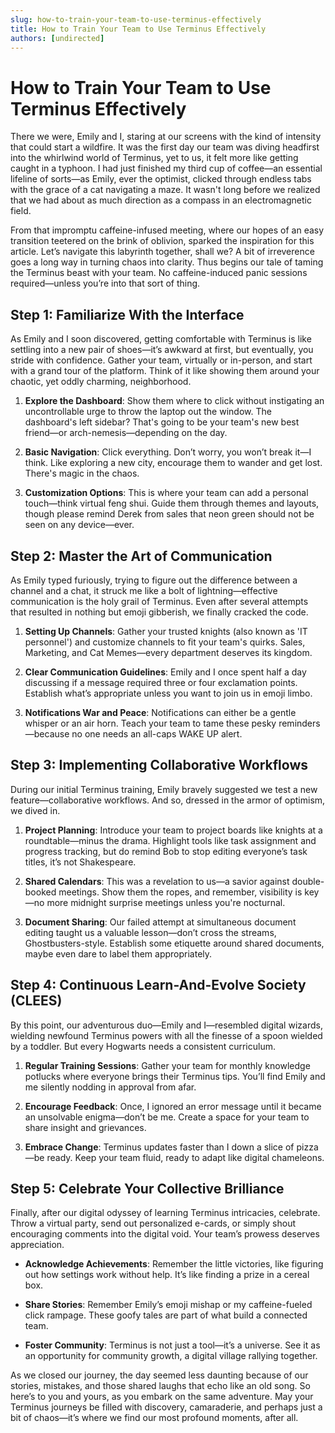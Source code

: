 ```yaml
---
slug: how-to-train-your-team-to-use-terminus-effectively
title: How to Train Your Team to Use Terminus Effectively
authors: [undirected]
---
```



# How to Train Your Team to Use Terminus Effectively

There we were, Emily and I, staring at our screens with the kind of intensity that could start a wildfire. It was the first day our team was diving headfirst into the whirlwind world of Terminus, yet to us, it felt more like getting caught in a typhoon. I had just finished my third cup of coffee—an essential lifeline of sorts—as Emily, ever the optimist, clicked through endless tabs with the grace of a cat navigating a maze. It wasn't long before we realized that we had about as much direction as a compass in an electromagnetic field.

From that impromptu caffeine-infused meeting, where our hopes of an easy transition teetered on the brink of oblivion, sparked the inspiration for this article. Let’s navigate this labyrinth together, shall we? A bit of irreverence goes a long way in turning chaos into clarity. Thus begins our tale of taming the Terminus beast with your team. No caffeine-induced panic sessions required—unless you’re into that sort of thing.

## Step 1: Familiarize With the Interface 

As Emily and I soon discovered, getting comfortable with Terminus is like settling into a new pair of shoes—it’s awkward at first, but eventually, you stride with confidence. Gather your team, virtually or in-person, and start with a grand tour of the platform. Think of it like showing them around your chaotic, yet oddly charming, neighborhood. 

1. **Explore the Dashboard**: Show them where to click without instigating an uncontrollable urge to throw the laptop out the window. The dashboard's left sidebar? That's going to be your team's new best friend—or arch-nemesis—depending on the day.

2. **Basic Navigation**: Click everything. Don’t worry, you won’t break it—I think. Like exploring a new city, encourage them to wander and get lost. There's magic in the chaos.

3. **Customization Options**: This is where your team can add a personal touch—think virtual feng shui. Guide them through themes and layouts, though please remind Derek from sales that neon green should not be seen on any device—ever.

## Step 2: Master the Art of Communication

As Emily typed furiously, trying to figure out the difference between a channel and a chat, it struck me like a bolt of lightning—effective communication is the holy grail of Terminus. Even after several attempts that resulted in nothing but emoji gibberish, we finally cracked the code.

1. **Setting Up Channels**: Gather your trusted knights (also known as 'IT personnel') and customize channels to fit your team's quirks. Sales, Marketing, and Cat Memes—every department deserves its kingdom.

2. **Clear Communication Guidelines**: Emily and I once spent half a day discussing if a message required three or four exclamation points. Establish what’s appropriate unless you want to join us in emoji limbo.

3. **Notifications War and Peace**: Notifications can either be a gentle whisper or an air horn. Teach your team to tame these pesky reminders—because no one needs an all-caps WAKE UP alert.

## Step 3: Implementing Collaborative Workflows

During our initial Terminus training, Emily bravely suggested we test a new feature—collaborative workflows. And so, dressed in the armor of optimism, we dived in.

1. **Project Planning**: Introduce your team to project boards like knights at a roundtable—minus the drama. Highlight tools like task assignment and progress tracking, but do remind Bob to stop editing everyone’s task titles, it’s not Shakespeare.

2. **Shared Calendars**: This was a revelation to us—a savior against double-booked meetings. Show them the ropes, and remember, visibility is key—no more midnight surprise meetings unless you're nocturnal.

3. **Document Sharing**: Our failed attempt at simultaneous document editing taught us a valuable lesson—don’t cross the streams, Ghostbusters-style. Establish some etiquette around shared documents, maybe even dare to label them appropriately.

## Step 4: Continuous Learn-And-Evolve Society (CLEES)

By this point, our adventurous duo—Emily and I—resembled digital wizards, wielding newfound Terminus powers with all the finesse of a spoon wielded by a toddler. But every Hogwarts needs a consistent curriculum.

1. **Regular Training Sessions**: Gather your team for monthly knowledge potlucks where everyone brings their Terminus tips. You’ll find Emily and me silently nodding in approval from afar.

2. **Encourage Feedback**: Once, I ignored an error message until it became an unsolvable enigma—don’t be me. Create a space for your team to share insight and grievances.

3. **Embrace Change**: Terminus updates faster than I down a slice of pizza—be ready. Keep your team fluid, ready to adapt like digital chameleons.

## Step 5: Celebrate Your Collective Brilliance

Finally, after our digital odyssey of learning Terminus intricacies, celebrate. Throw a virtual party, send out personalized e-cards, or simply shout encouraging comments into the digital void. Your team’s prowess deserves appreciation.

- **Acknowledge Achievements**: Remember the little victories, like figuring out how settings work without help. It’s like finding a prize in a cereal box.

- **Share Stories**: Remember Emily’s emoji mishap or my caffeine-fueled click rampage. These goofy tales are part of what build a connected team.

- **Foster Community**: Terminus is not just a tool—it’s a universe. See it as an opportunity for community growth, a digital village rallying together.

As we closed our journey, the day seemed less daunting because of our stories, mistakes, and those shared laughs that echo like an old song. So here’s to you and yours, as you embark on the same adventure. May your Terminus journeys be filled with discovery, camaraderie, and perhaps just a bit of chaos—it’s where we find our most profound moments, after all.
